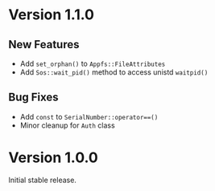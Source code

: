 # Version 1.1.0

## New Features

- Add `set_orphan()` to `Appfs::FileAttributes`
- Add `Sos::wait_pid()` method to access unistd `waitpid()`

## Bug Fixes

- Add `const` to `SerialNumber::operator==()`
- Minor cleanup for `Auth` class

# Version 1.0.0

Initial stable release.
